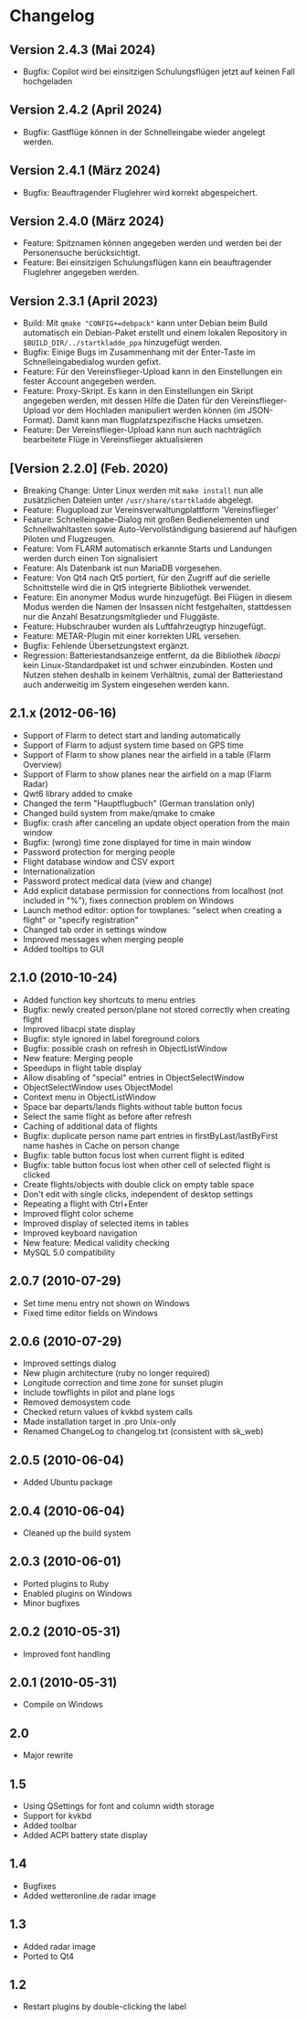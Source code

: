 # Changelog

## Version 2.4.3 (Mai 2024)
* Bugfix: Copilot wird bei einsitzigen Schulungsflügen jetzt auf keinen Fall hochgeladen

## Version 2.4.2 (April 2024)
* Bugfix: Gastflüge können in der Schnelleingabe wieder angelegt werden.

## Version 2.4.1 (März 2024)
* Bugfix: Beauftragender Fluglehrer wird korrekt abgespeichert.

## Version 2.4.0 (März 2024)
* Feature: Spitznamen können angegeben werden und werden bei der Personensuche berücksichtigt.
* Feature: Bei einsitzigen Schulungsflügen kann ein beauftragender Fluglehrer angegeben werden.

## Version 2.3.1 (April 2023)
* Build: Mit `qmake "CONFIG+=debpack"` kann unter Debian beim Build automatisch ein Debian-Paket erstellt und einem lokalen Repository in `$BUILD_DIR/../startkladde_ppa` hinzugefügt werden.
* Bugfix: Einige Bugs im Zusammenhang mit der Enter-Taste im Schnelleingabedialog wurden gefixt.
* Feature: Für den Vereinsflieger-Upload kann in den Einstellungen ein fester Account angegeben werden.
* Feature: Proxy-Skript. Es kann in den Einstellungen ein Skript angegeben werden, mit dessen Hilfe die Daten für den Vereinsflieger-Upload vor dem Hochladen manipuliert werden können (im JSON-Format). Damit kann man flugplatzspezifische Hacks umsetzen.
* Feature: Der Vereinsflieger-Upload kann nun auch nachträglich bearbeitete Flüge in Vereinsflieger aktualisieren

## [Version 2.2.0] (Feb. 2020)

* Breaking Change: Unter Linux werden mit `make install` nun alle zusätzlichen Dateien unter `/usr/share/startkladde` abgelegt.
* Feature: Flugupload zur Vereinsverwaltungplattform 'Vereinsflieger'
* Feature: Schnelleingabe-Dialog mit großen Bedienelementen und Schnellwahltasten sowie Auto-Vervollständigung basierend auf häufigen Piloten und Flugzeugen.
* Feature: Vom FLARM automatisch erkannte Starts und Landungen werden durch einen Ton signalisiert
* Feature: Als Datenbank ist nun MariaDB vorgesehen.
* Feature: Von Qt4 nach Qt5 portiert, für den Zugriff auf die serielle Schnittstelle wird die in Qt5 integrierte Bibliothek verwendet.
* Feature: Ein anonymer Modus wurde hinzugefügt. Bei Flügen in diesem Modus werden die Namen der Insassen nicht festgehalten, stattdessen nur die Anzahl Besatzungsmitglieder und Fluggäste.
* Feature: Hubschrauber wurden als Luftfahrzeugtyp hinzugefügt.
* Feature: METAR-Plugin mit einer korrekten URL versehen.
* Bugfix: Fehlende Übersetzungstext ergänzt.
* Regression: Batteriestandsanzeige entfernt, da die Bibliothek *libacpi* kein Linux-Standardpaket ist und schwer einzubinden. Kosten und Nutzen stehen deshalb in keinem Verhältnis, zumal der Batteriestand auch anderweitig im System eingesehen werden kann.

## 2.1.x (2012-06-16)

* Support of Flarm to detect start and landing automatically
* Support of Flarm to adjust system time based on GPS time
* Support of Flarm to show planes near the airfield in a table (Flarm Overview)
* Support of Flarm to show planes near the airfield on a map (Flarm Radar)
* Qwt6 library added to cmake
* Changed the term "Hauptflugbuch" (German translation only)
* Changed build system from make/qmake to cmake
* Bugfix: crash after canceling an update object operation from the main window
* Bugfix: (wrong) time zone displayed for time in main window
* Password protection for merging people
* Flight database window and CSV export
* Internationalization
* Password protect medical data (view and change)
* Add explicit database permission for connections from localhost (not included in "%"), fixes connection problem on Windows
* Launch method editor: option for towplanes: "select when creating a flight" or "specify registration"
* Changed tab order in settings window
* Improved messages when merging people
* Added tooltips to GUI 

## 2.1.0 (2010-10-24)

* Added function key shortcuts to menu entries
* Bugfix: newly created person/plane not stored correctly when creating flight 
* Improved libacpi state display 
* Bugfix: style ignored in label foreground colors 
* Bugfix: possible crash on refresh in ObjectListWindow
* New feature: Merging people
* Speedups in flight table display
* Allow disabling of "special" entries in ObjectSelectWindow
* ObjectSelectWindow uses ObjectModel
* Context menu in ObjectListWindow
* Space bar departs/lands flights without table button focus
* Select the same flight as before after refresh
* Caching of additional data of flights
* Bugfix: duplicate person name part entries in firstByLast/lastByFirst
	  name hashes in Cache on person change
* Bugfix: table button focus lost when current flight is edited
* Bugfix: table button focus lost when other cell of selected flight
	  is clicked
* Create flights/objects with double click on empty table space
* Don't edit with single clicks, independent of desktop settings
* Repeating a flight with Ctrl+Enter
* Improved flight color scheme
* Improved display of selected items in tables
* Improved keyboard navigation
* New feature: Medical validity checking
* MySQL 5.0 compatibility

## 2.0.7 (2010-07-29)

* Set time menu entry not shown on Windows
* Fixed time editor fields on Windows

## 2.0.6 (2010-07-29)

* Improved settings dialog
* New plugin architecture (ruby no longer required)
* Longitude correction and time zone for sunset plugin
* Include towflights in pilot and plane logs
* Removed demosystem code
* Checked return values of kvkbd system calls
* Made installation target in .pro Unix-only
* Renamed ChangeLog to changelog.txt (consistent with sk_web)

## 2.0.5 (2010-06-04)

* Added Ubuntu package

## 2.0.4 (2010-06-04)

* Cleaned up the build system

## 2.0.3 (2010-06-01)

* Ported plugins to Ruby
* Enabled plugins on Windows
* Minor bugfixes

## 2.0.2 (2010-05-31)

* Improved font handling

## 2.0.1 (2010-05-31)

* Compile on Windows

## 2.0

* Major rewrite

## 1.5

* Using QSettings for font and column width storage
* Support for kvkbd
* Added toolbar
* Added ACPI battery state display

## 1.4

* Bugfixes
* Added wetteronline.de radar image

## 1.3

* Added radar image
* Ported to Qt4

## 1.2

* Restart plugins by double-clicking the label

